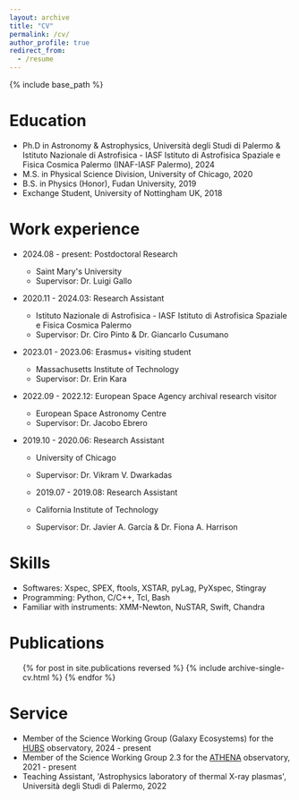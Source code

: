 ```yaml
---
layout: archive
title: "CV"
permalink: /cv/
author_profile: true
redirect_from:
  - /resume
---
```


{% include base_path %}

Education
======
* Ph.D in Astronomy & Astrophysics, Università degli Studi di Palermo & Istituto Nazionale di Astrofisica - IASF Istituto di Astrofisica Spaziale e Fisica Cosmica Palermo (INAF-IASF Palermo), 2024
* M.S. in Physical Science Division, University of Chicago, 2020
* B.S. in Physics (Honor), Fudan University, 2019
* Exchange Student, University of Nottingham UK, 2018

Work experience
======
* 2024.08 - present: Postdoctoral Research
  * Saint Mary's University
  * Supervisor: Dr. Luigi Gallo

* 2020.11 - 2024.03: Research Assistant
  * Istituto Nazionale di Astrofisica - IASF Istituto di Astrofisica Spaziale e Fisica Cosmica Palermo
  * Supervisor: Dr. Ciro Pinto & Dr. Giancarlo Cusumano

* 2023.01 - 2023.06: Erasmus+ visiting student
  * Massachusetts Institute of Technology
  * Supervisor: Dr. Erin Kara
 
* 2022.09 - 2022.12: European Space Agency archival research visitor
  * European Space Astronomy Centre
  * Supervisor: Dr. Jacobo Ebrero
 
* 2019.10 - 2020.06: Research Assistant
  * University of Chicago
  * Supervisor: Dr. Vikram V. Dwarkadas
 
  * 2019.07 - 2019.08: Research Assistant
  * California Institute of Technology
  * Supervisor: Dr. Javier A. García  & Dr. Fiona A. Harrison 
  
Skills
======
* Softwares: Xspec, SPEX, ftools, XSTAR, pyLag, PyXspec, Stingray
* Programming: Python, C/C++, Tcl, Bash
* Familiar with instruments: XMM-Newton, NuSTAR, Swift, Chandra

Publications
======
  <ul>{% for post in site.publications reversed %}
    {% include archive-single-cv.html %}
  {% endfor %}</ul>
  
  
Service
======
* Member of the Science Working Group (Galaxy Ecosystems) for the [HUBS](http://hubs.phys.tsinghua.edu.cn/en/) observatory, 2024 - present
* Member of the Science Working Group 2.3 for the [ATHENA](https://www.the-athena-x-ray-observatory.eu/en) observatory, 2021 - present
* Teaching Assistant, 'Astrophysics laboratory of thermal X-ray plasmas', Università degli Studi di Palermo, 2022
